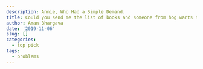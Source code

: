 ```yaml
---
description: Annie, Who Had a Simple Demand.
title: Could you send me the list of books and someone from hog warts to explain to my parents
author: Aman Bhargava
date: '2019-11-06'
slug: []
categories:
  - top pick
tags:
  - problems
---
```


